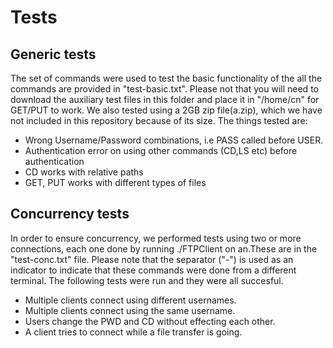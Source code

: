 # Tests

## Generic tests

The set of commands were used to test the basic functionality of the all the commands are provided in "test-basic.txt". Please not that you will need to download the auxiliary test files in this folder and place it in "/home/cn" for GET/PUT to work. We also tested using a 2GB zip file(a.zip), which we have not included in this repository because of its size. The things tested are:

- Wrong Username/Password combinations, i.e PASS called before USER.
- Authentication error on using other commands (CD,LS etc) before authentication
- CD works with relative paths
- GET, PUT works with different types of files

## Concurrency tests

In order to ensure concurrency, we performed tests using two or more connections, each one done by running ./FTPClient on an.These are in the "test-conc.txt" file. Please note that the separator ("-") is used as an indicator to indicate that these commands were done from a different terminal. The following tests were run and they were all succesful.

- Multiple clients connect using different usernames.
- Multiple clients connect using the same username.
- Users change the PWD and CD without effecting each other.
- A client tries to connect while a file transfer is going.

